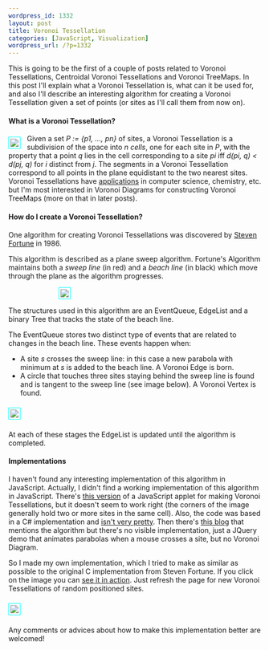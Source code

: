 ```yaml
--- 
wordpress_id: 1332
layout: post
title: Voronoi Tessellation
categories: [JavaScript, Visualization]
wordpress_url: /?p=1332
---
```

This is going to be the first of a couple of posts related to Voronoi Tessellations, Centroidal Voronoi Tessellations and Voronoi TreeMaps. In this post I'll explain what a Voronoi Tessellation is, what can it be used for, and also I'll describe an interesting algorithm for creating a Voronoi Tessellation given a set of points (or sites as I'll call them from now on).

<h4>What is a Voronoi Tessellation?</h4>

<img src="/blog/assets/voronoitessellation.png" style="border: 1px solid cyan; padding: 3px; margin: 5px 13px 5px 0pt; float: left;" />

Given a set <em>P := {p1, ..., pn}</em> of sites, a Voronoi Tessellation is a subdivision of the space into <em>n cells</em>, one for each site in <em>P</em>, with the property that a point <em>q</em> lies in the cell corresponding to a site <em>pi</em> iff <em>d(pi, q) &lt; d(pj, q)</em> for <em>i</em> distinct from <em>j</em>. The segments in a Voronoi Tessellation correspond to all points in the plane equidistant to the two nearest sites.
Voronoi Tessellations have <a href="http://en.wikipedia.org/wiki/Voronoi_diagram#Applications">applications</a> in computer science, chemistry, etc. but I'm most interested in Voronoi Diagrams for constructing Voronoi TreeMaps (more on that in later posts).

<h4>How do I create a Voronoi Tessellation?</h4>

One algorithm for creating Voronoi Tessellations was discovered by <a href="http://ect.bell-labs.com/who/sjf/">Steven Fortune</a> in 1986. 

This algorithm is described as a plane sweep algorithm. Fortune's Algorithm maintains both a <em>sweep line</em> (in red) and a <em>beach line</em> (in black) which move through the plane as the algorithm progresses. 

<img src="/blog/assets/Fortunes-algorithm.gif" style="border: 1px solid cyan; padding: 3px; margin-left:100px;" />

The structures used in this algorithm are an EventQueue, EdgeList and a binary Tree that tracks the state of the beach line.

The EventQueue stores two distinct type of events that are related to changes in the beach line. These events happen when:
<ul>
<li>A site <em>s</em> crosses the sweep line: in this case a new parabola with minimum at <em>s</em> is added to the beach line. A Voronoi Edge is born.</li>
<li>A circle that touches three sites staying behind the sweep line is found and is tangent to the sweep line (see image below). A Voronoi Vertex is found.</li>
</ul>
 
<img src="/blog/assets/fort2.png" style="border: 1px solid cyan; padding: 3px; margin: 7px auto; clear:both;" />

At each of these stages the EdgeList is updated until the algorithm is completed.

<h4>Implementations</h4>
I haven't found any interesting implementation of this algorithm in JavaScript. Actually, I didn't find a working implementation of this algorithm in JavaScript. There's <a href="http://www.raymondhill.net/voronoi/voronoi.php">this version</a> of a JavaScript applet for making Voronoi Tessellations, but it doesn't seem to work right (the corners of the image generally hold two or more sites in the same cell). Also, the code was based in a C# implementation and <a href="http://www.raymondhill.net/voronoi/voronoi.js">isn't very pretty</a>. Then there's <a href="http://jtauber.com/blog/2008/11/27/voronoi_canvas_tutorial_part_i/">this blog</a> that mentions the algorithm but there's no visible implementation, just a JQuery demo that animates parabolas when a mouse crosses a site, but no Voronoi Diagram.

So I made my own implementation, which I tried to make as similar as possible to the original C implementation from Steven Fortune. If you click on the image you can <a href="/blog/assets/voronoijs/voronoi.html">see it in action</a>. Just refresh the page for new Voronoi Tessellations of random positioned sites.

<a href="/blog/assets/voronoijs/voronoi.html" style="text-decoration:none;">
<img src="/blog/assets/voronoiimpl.png" style="border: 1px solid cyan; padding: 3px; margin: 7px auto; clear:both;" />
</a> 

Any comments or advices about how to make this implementation better are welcomed!
